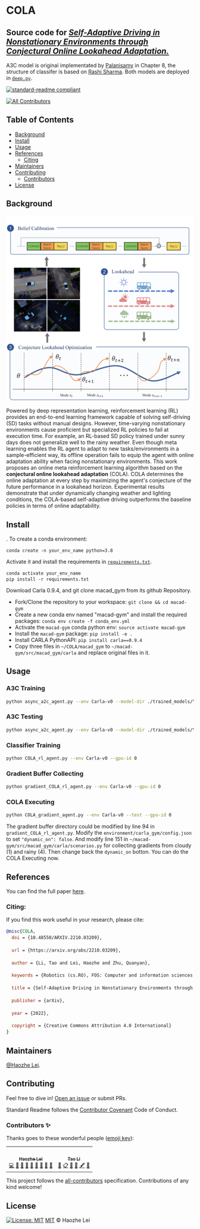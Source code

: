 # COLA

## Source code for [*Self-Adaptive Driving in Nonstationary Environments through  Conjectural Online Lookahead Adaptation.*](https://github.com/Panshark/COLA/blob/main/icra_colav3.pdf)
A3C model is original implementated by [Palanisamy](https://github.com/PacktPublishing/Hands-On-Intelligent-Agents-with-OpenAI-Gym) in Chapter 8, the structure of classifer is based on [Rashi Sharma](https://medium.com/swlh/natural-image-classification-using-resnet9-model-6f9dc924cd6d). Both models are deployed in [`deep.py`](function_approximator/deep.py).

[![standard-readme compliant](https://img.shields.io/badge/readme%20style-standard-brightgreen.svg?style=flat-square)](https://github.com/RichardLitt/standard-readme)
<!-- ALL-CONTRIBUTORS-BADGE:START - Do not remove or modify this section -->
[![All Contributors](https://img.shields.io/badge/all_contributors-2-orange.svg?style=flat-square)](#contributors-)
<!-- ALL-CONTRIBUTORS-BADGE:END -->

## Table of Contents

- [Background](#background)
- [Install](#install)
- [Usage](#usage)
- [References](#references)
	- [Citing](#citing)
- [Maintainers](#maintainers)
- [Contributing](#contributing)
	- [Contributors](#contributors)
- [License](#license)

## Background
<img src="https://github.com/Panshark/COLA/blob/main/COLA.png"/>

Powered by deep representation learning, reinforcement learning (RL) provides an end-to-end learning framework capable of solving self-driving (SD) tasks without manual designs. However, time-varying nonstationary environments cause proficient but specialized RL policies to fail at execution time. For example, an RL-based SD policy trained under sunny days does not generalize well to the rainy weather. Even though meta learning enables the RL agent to adapt to new tasks/environments in a sample-efficient way, its offline operation fails to equip the agent with online adaptation ability when facing nonstationary environments. This work proposes an online meta reinforcement learning algorithm based on the **conjectural online lookahead adaptation** (COLA). COLA determines the online adaptation at every step by maximizing the agent's conjecture of the future performance in a lookahead horizon.  Experimental results demonstrate that under dynamically changing weather and lighting conditions, the COLA-based self-adaptive driving outperforms the baseline policies in terms of online adaptability.

## Install
. To create a conda environment:
```
conda create -n your_env_name python=3.8
```
Activate it and install the requirements in [`requirements.txt`](requirements.txt).
```
conda activate your_env_name
pip install -r requirements.txt
```
Download Carla 0.9.4, and git clone macad_gym from its github Repository.

- Fork/Clone the repository to your workspace:
  `git clone && cd macad-gym`
- Create a new conda env named "macad-gym" and install the required packages:
`conda env create -f conda_env.yml`
- Activate the `macad-gym` conda python env:
`source activate macad-gym`
- Install the `macad-gym` package:
`pip install -e .`
- Install CARLA PythonAPI: `pip install carla==0.9.4`
- Copy three files in `~/COLA/macad_gym` to `~/macad-gym/src/macad_gym/carla` and replace original files in it.

## Usage

### A3C Training

```sh
python async_a2c_agent.py --env Carla-v0 --model-dir ./trained_models/YOUR_MODEL/ --gpu-id 0
```
### A3C Testing

```sh
python async_a2c_agent.py --env Carla-v0 --model-dir ./trained_models/YOUR_MODEL/ --test
```
### Classifier Training
```sh
python COLA_rl_agent.py --env Carla-v0 --gpu-id 0
```

### Gradient Buffer Collecting
```sh
python gradient_COLA_rl_agent.py --env Carla-v0 --gpu-id 0
```

### COLA Executing
```sh
python COLA_gradient_agent.py --env Carla-v0 --test --gpu-id 0
```

The gradient buffer directory could be modified by line 94 in `gradient_COLA_rl_agent.py`. Modify the `environment/carla_gym/config.json` to set `"dynamic_on": false`. And modify line 151 in `~/macad-gym/src/macad_gym/carla/scenarios.py` for collecting gradients from cloudy (1) and rainy (4). Then change back the `dynamic_on` botton. You can do the COLA Executing now.

## References
You can find the full paper [here](https://github.com/Panshark/COLA/blob/main/icra_colav3.pdf).

### Citing:

If you find this work useful in your research, please cite:

```bibtex
@misc{COLA,
  doi = {10.48550/ARXIV.2210.03209},
  
  url = {https://arxiv.org/abs/2210.03209},
  
  author = {Li, Tao and Lei, Haozhe and Zhu, Quanyan},
  
  keywords = {Robotics (cs.RO), FOS: Computer and information sciences, FOS: Computer and information sciences},
  
  title = {Self-Adaptive Driving in Nonstationary Environments through Conjectural Online Lookahead Adaptation},
  
  publisher = {arXiv},
  
  year = {2022},
  
  copyright = {Creative Commons Attribution 4.0 International}
}

```

## Maintainers

[@Haozhe Lei](https://github.com/Panshark).

## Contributing

Feel free to dive in! [Open an issue](https://github.com/Panshark/Attack_metaRL/issues/new) or submit PRs.

Standard Readme follows the [Contributor Covenant](http://contributor-covenant.org/version/1/3/0/) Code of Conduct.

### Contributors ✨

Thanks goes to these wonderful people ([emoji key](https://allcontributors.org/docs/en/emoji-key)):

<!-- ALL-CONTRIBUTORS-LIST:START - Do not remove or modify this section -->
<!-- prettier-ignore-start -->
<!-- markdownlint-disable -->
<table>
  <tr>
    <td align="center"><a href="https://github.com/Panshark"><img src="https://avatars.githubusercontent.com/u/71244619?v=4?s=100" width="100px;" alt=""/><br /><sub><b>Haozhe Lei</b></sub></a><br /><a href="https://github.com/Panshark/Attack_metaRL/commits?author=Panshark" title="Code">💻</a> <a href="#data-Panshark" title="Data">🔣</a> <a href="https://github.com/Panshark/Attack_metaRL/commits?author=Panshark" title="Documentation">📖</a> <a href="#ideas-Panshark" title="Ideas, Planning, & Feedback">🤔</a> <a href="#maintenance-Panshark" title="Maintenance">🚧</a> <a href="#projectManagement-Panshark" title="Project Management">📆</a> <a href="#question-Panshark" title="Answering Questions">💬</a> <a href="https://github.com/Panshark/Attack_metaRL/pulls?q=is%3Apr+reviewed-by%3APanshark" title="Reviewed Pull Requests">👀</a> <a href="#design-Panshark" title="Design">🎨</a></td>
    <td align="center"><a href="https://engineering.nyu.edu/student/tao-li-0"><img src="https://avatars.githubusercontent.com/u/46550706?v=4?s=100" width="100px;" alt=""/><br /><sub><b>Tao Li</b></sub></a><br /><a href="#design-TaoLi-NYU" title="Design">🎨</a> <a href="#eventOrganizing-TaoLi-NYU" title="Event Organizing">📋</a> <a href="#ideas-TaoLi-NYU" title="Ideas, Planning, & Feedback">🤔</a> <a href="#data-TaoLi-NYU" title="Data">🔣</a> <a href="#content-TaoLi-NYU" title="Content">🖋</a> <a href="#question-TaoLi-NYU" title="Answering Questions">💬</a></td>
  </tr>
</table>

<!-- markdownlint-restore -->
<!-- prettier-ignore-end -->

<!-- ALL-CONTRIBUTORS-LIST:END -->

This project follows the [all-contributors](https://github.com/all-contributors/all-contributors) specification. Contributions of any kind welcome!

## License

[![License: MIT](https://img.shields.io/badge/License-MIT-yellow.svg)](https://github.com/Panshark/COLA/blob/main/LICENCE) [MIT](https://github.com/Panshark/COLA/blob/main/LICENCE) © Haozhe Lei
